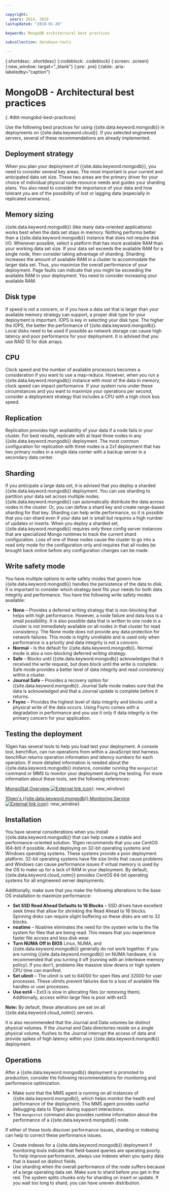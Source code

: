 ```yaml
---

copyright:
  years: 2014, 2019
lastupdated: "2018-01-26"

keywords: MongoDB architectural best practices

subcollection: database-tools

---
```


{:shortdesc: .shortdesc}
{:codeblock: .codeblock}
{:screen: .screen}
{:new_window: target="_blank"}
{:pre: .pre}
{:table: .aria-labeledby="caption"}

# MongoDB - Architectural best practices
{: #dbt-mongobd-best-practices}

Use the following best practices for using {{site.data.keyword.mongodb}} in deployments on {{site.data.keyword.cloud}}. If you selected engineered servers, several of these recommendations are already implemented. 

## Deployment strategy

When you plan your deployment of {{site.data.keyword.mongodb}}, you need to consider several key areas. The most important is your current and anticipated data set size. These two areas are the primary driver for your choice of individual physical node resource needs and guides your sharding plans. You also need to consider the importance of your data and how tolerant you are of the possibility of lost or lagging data (especially in replicated scenarios). 
## Memory sizing

{{site.data.keyword.mongodb}} (like many data-oriented applications) works best when the data set stays in memory. Nothing performs better than a {{site.data.keyword.mongodb}} instance that does not require disk I/O. Whenever possible, select a platform that has more available RAM than your working data set size. If your data set exceeds the available RAM for a single node, then consider taking advantage of sharding. Sharding increases the amount of available RAM in a cluster to accommodate the larger data set. Thus, you maximize the overall performance of your deployment. Page faults can indicate that you might be exceeding the available RAM in your deployment. You need to consider increasing your available RAM.

## Disk type
If speed is not a concern, or if you have a data set that is larger than your available memory strategy can support, a proper disk type for your deployment is important. IOPS is key in selecting your disk type. The higher the IOPS, the better the performance of {{site.data.keyword.mongodb}}. Local disks need to be used if possible as network storage can cause high latency and poor performance for your deployment. It is advised that you use RAID 10 for disk arrays.

## CPU
Clock speed and the number of available processors becomes a consideration if you want to use a map-reduce. However, when you run a {{site.data.keyword.mongodb}} instance with most of the data in memory, clock speed can impact performance. If your system runs under these circumstances and you want to maximize your operations per second, consider a deployment strategy that includes a CPU with a high clock bus speed.

## Replication
Replication provides high availability of your data if a node fails in your cluster. For best results, replicate with at least three nodes in any {{site.data.keyword.mongodb}} deployment. The most common configuration for replication with three nodes is a 2x1 deployment that has two primary nodes in a single data center with a backup server in a secondary data center.

## Sharding
If you anticipate a large data set, it is advised that you deploy a sharded {{site.data.keyword.mongodb}} deployment. You can use sharding to partition your data set across multiple nodes. {{site.data.keyword.mongodb}} can automatically distribute the data across nodes in the cluster. Or, you can define a shard key and create range-based sharding for that key. Sharding can help write performance, so it is possible that you can shard even if your data set is small but requires a high number of updates or inserts. When you deploy a sharded set, {{site.data.keyword.mongodb}} requires only three config server instances that are specialized Mongo runtimes to track the current shard configuration. Loss of one of these nodes cause the cluster to go into a read only mode for the configuration only and requires that all nodes be brought back online before any configuration changes can be made.

## Write safety mode
You have multiple options to write safety modes that govern how {{site.data.keyword.mongodb}} handles the persistence of the data to disk. It is important to consider which strategy best fits your needs for both data integrity and performance. You have the following write safety modes available:

* **None** – Provides a deferred writing strategy that is non-blocking that helps with high performance. However, a node failure and data loss is a small possiblility. It is also possible data that is written to one node in a cluster is not immediately available on all nodes in that cluster for read consistency. The None mode does not provide any data protection for network failures. This mode is highly unreliable and is used only when performance is a priority and data integrity is not a concern.
* **Normal** – Is the default for {{site.data.keyword.mongodb}}. Normal mode is also a non-blocking deferred writing strategy.  
* **Safe** – Blocks until {{site.data.keyword.mongodb}} acknowledges that it received the write request, but does block until the write is complete. Safe mode provides a better level of data integrity and read consistency within a cluster.
* **Journal Safe** – Provides a recovery option for {{site.data.keyword.mongodb}}. Journal Safe mode makes sure that the data is acknowledged and that a Journal update is complete before it returns.
* **Fsync** – Provides the highest level of data integrity and blocks until a physical write of the data occurs. Using Fsync comes with a degradation in performance and you use it only if data integrity is the primary concern for your application.

## Testing the deployment
10gen has several tools to help you load test your deployment. A console tool, benchRun, can run operations from within a JavaScript test harness. benchRun returns operation information and latency numbers for each operation. If more detailed information is needed about the {{site.data.keyword.mongodb}} instance, consider running the `mongostat` command or MMS to monitor your deployment during the testing. For more information about these tools, see the following references:

[MongoStat Overview ![External link icon](../../icons/launch-glyph.svg "External link icon")](http://docs.mongodb.org/manual/reference/mongostat/){: new_window}

[10gen's {{site.data.keyword.mongodb}} Monitoring Service ![External link icon](../../icons/launch-glyph.svg "External link icon")](http://www.10gen.com/products/mongodb-monitoring-service){: new_window}

## Installation
You have several considerations when you install {{site.data.keyword.mongodb}} that can help create a stable and performance-oriented solution. 10gen recommends that you use CentOS (64-bit) if possible. Avoid deploying on 32-bit operating systems and Windows operating systems. These systems provide a poor deployment platform. 32-bit operating systems have file size limits that cause problems and Windows can cause performance issues if virtual memory is used by the OS to make up for a lack of RAM in your deployment. By default, {{site.data.keyword.cloud_notm}} provides CentOS 64-bit operating systems for all engineered server deployments.

Additionally, make sure that you make the following alterations to the base OS installation to maximize performance:
* **Set SSD Read Ahead Defaults to 16 Blocks** – SSD drives have excellent seek times that allow for shrinking the Read Ahead to 16 blocks. Spinning disks can require slight buffering so these disks are set to 32 blocks.
* **noatime** – Noatime eliminates the need for the system write to the file system for files that are being read. This means that you experience faster file access and less disk wear.
* **Turn NUMA Off in BIOS** Linux, NUMA, and {{site.data.keyword.mongodb}} generally do not work together. If you are running {{site.data.keyword.mongodb}} on NUMA hardware, it is recommended that you turning it off (running with an interleave memory policy). If you don’t, problems like massive slow downs or high system CPU time can manifest.
* **Set ulimit** – The ulimit is set to 64000 for open files and 32000 for user processes. These ulimits prevent failures due to a loss of available file handles or user processes. 
* **Use ext4** – Ext3 is slow in allocating files (or removing them). Additionally, access within large files is poor with ext3.

**Note:** By default, these alterations are set on all {{site.data.keyword.cloud_notm}} servers.

It is also recommended that the Journal and Data volumes be distinct physical volumes. If the Journal and Data directories reside on a single physical volume, flushes to the Journal interrupt the access of data and provide spikes of high latency within your {{site.data.keyword.mongodb}} deployment.

## Operations
After a {{site.data.keyword.mongodb}} deployment is promoted to production, consider the following recommendations for monitoring and performance optimization. 
* Make sure that the MMS agent is running on all instances of {{site.data.keyword.mongodb}}, which helps monitor the health and performance of the deployment. The MMS agent provides useful debugging data to 10gen during support interactions. 
* The `mongostat` command also provides runtime information about the performance of a {{site.data.keyword.mongobd}} node.

If either of these tools discover performance issues, sharding or indexing can help to correct these performance issues. 

* Create indexes for a {{site.data.keyword.mongodb}} deployment if monitoring tools indicate that field-based queries are operating poorly. To help improve performance, always use indexes when you query data that is based on distinct fields.
* Use sharding when the overall performance of the node suffers because of a large operating data set. Make sure to shard before you get in the red. The system splits chunks only for sharding on insert or update. If you wait too long to shard, you can have uneven distribution. 


